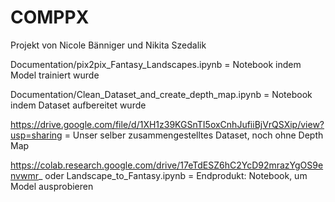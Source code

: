 # COMPPX
Projekt von Nicole Bänniger und Nikita Szedalik

Documentation/pix2pix_Fantasy_Landscapes.ipynb = Notebook indem Model trainiert wurde

Documentation/Clean_Dataset_and_create_depth_map.ipynb = Notebook indem Dataset aufbereitet wurde

https://drive.google.com/file/d/1XH1z39KGSnTI5oxCnhJufiiBjVrQSXip/view?usp=sharing = Unser selber zusammengestelltes Dataset, noch ohne Depth Map

https://colab.research.google.com/drive/17eTdESZ6hC2YcD92mrazYgOS9envwmr_ oder Landscape_to_Fantasy.ipynb = Endprodukt: Notebook, um Model ausprobieren

